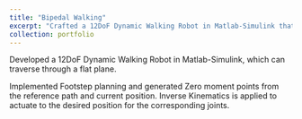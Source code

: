 ```yaml
---
title: "Bipedal Walking"
excerpt: "Crafted a 12DoF Dynamic Walking Robot in Matlab-Simulink that overcomes the challenges of traversing on flat terrain by generating precise footstep planning, zero moment points, and applying inverse kinematics for seamless movement."1<br/><img src='/images/Biped.png'>"
collection: portfolio
---
```


Developed a 12DoF Dynamic Walking Robot in Matlab-Simulink, which can traverse through a flat plane.

Implemented Footstep planning and generated Zero moment points from the reference path and current
position. Inverse Kinematics is applied to actuate to the desired position for the corresponding joints.


